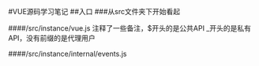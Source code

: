 #VUE源码学习笔记
##入口
###从src文件夹下开始看起

####/src/instance/vue.js
注释了一些备注，$开头的是公共API _开头的是私有API，没有前缀的是代理用户

####/src/instance/internal/events.js 
